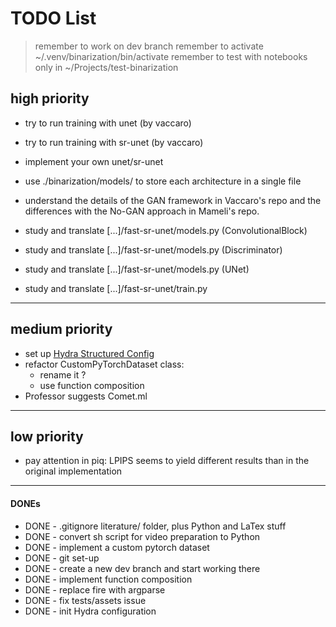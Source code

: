 TODO List
==========

> remember to work on dev branch
> remember to activate ~/.venv/binarization/bin/activate
> remember to test with notebooks only in ~/Projects/test-binarization

## high priority

- try to run training with unet (by vaccaro)
- try to run training with sr-unet (by vaccaro)
- implement your own unet/sr-unet

- use ./binarization/models/ to store each architecture in a single file
- understand the details of the GAN framework in Vaccaro's repo and the
    differences with the No-GAN approach in Mameli's repo.

- study and translate [...]/fast-sr-unet/models.py (ConvolutionalBlock)
- study and translate [...]/fast-sr-unet/models.py (Discriminator)
- study and translate [...]/fast-sr-unet/models.py (UNet)
- study and translate [...]/fast-sr-unet/train.py

---

## medium priority
- set up [Hydra Structured Config](https://hydra.cc/docs/advanced/terminology/#structured-config)
- refactor CustomPyTorchDataset class:
    - rename it ?
    - use function composition
- Professor suggests Comet.ml

---

## low priority
- pay attention in piq: LPIPS seems to yield different results than in the
    original implementation

---

#### DONEs
- DONE - .gitignore literature/ folder, plus Python and LaTex stuff
- DONE - convert sh script for video preparation to Python
- DONE - implement a custom pytorch dataset
- DONE - git set-up
- DONE - create a new dev branch and start working there
- DONE - implement function composition
- DONE - replace fire with argparse
- DONE - fix tests/assets issue
- DONE - init Hydra configuration

